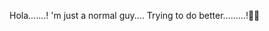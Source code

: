Hola.......!
             'm just a normal guy....
                                Trying to do better.........!🍁🍂
